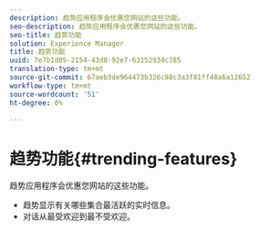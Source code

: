 ```yaml
---
description: 趋势应用程序会优惠您网站的这些功能。
seo-description: 趋势应用程序会优惠您网站的这些功能。
seo-title: 趋势功能
solution: Experience Manager
title: 趋势功能
uuid: 7e7b1d05-2154-43d8-92e7-63152934c785
translation-type: tm+mt
source-git-commit: 67aeb3de964473b326c88c3a3f81ff48a6a12652
workflow-type: tm+mt
source-wordcount: '51'
ht-degree: 0%

---
```



# 趋势功能{#trending-features}

趋势应用程序会优惠您网站的这些功能。



* 趋势显示有关哪些集合最活跃的实时信息。
* 对话从最受欢迎到最不受欢迎。

